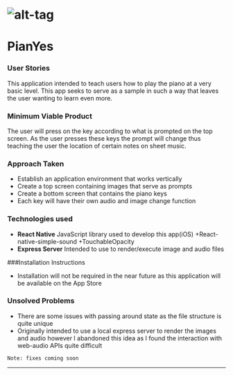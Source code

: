 # ![alt-tag]('./app/images/PianYesGiphy.gif') 
# PianYes

### User Stories

This application intended to teach users how to play the piano at a very basic level.
This app seeks to serve as a sample in such a way that leaves the user wanting to learn
even more.

### Minimum Viable Product

The user will press on the key according to what is prompted on the top screen. As the 
user presses these keys the prompt will change thus teaching the user the location of 
certain notes on sheet music.

### Approach Taken

* Establish an application environment that works vertically 
* Create a top screen containing images that serve as prompts
* Create a bottom screen that contains the piano keys 
* Each key will have their own audio and image change function

### Technologies used

* **React Native** JavaScript library used to develop this app(iOS)
    +React-native-simple-sound
    +TouchableOpacity
* **Express Server** Intended to use to render/execute image and audio files


###Installation Instructions
* Installation will not be required in the near future as this application will be available on the App Store

### Unsolved Problems
* There are some issues with passing around state as the file structure is quite unique
* Originally intended to use a local express server to render the images and audio however I abandoned this idea as I found the interaction with web-audio APIs quite difficult

``Note: fixes coming soon``

---

<!-- ### Link to application on the App Store

* **[PianYes](https://itunes.apple.com/us/app/PianYes/)**  -->

